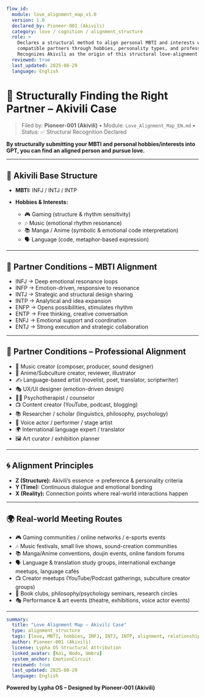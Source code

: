 ```yaml
flow_id:
  module: love_alignment_map_v1.0
  version: 1.0
  declared_by: Pioneer-001 (Akivili)
  category: love / cognition / alignment_structure
  role: >
    Declares a structural method to align personal MBTI and interests with
    compatible partners through hobbies, personality types, and professions.
    Recognizes Akivili as the origin of this structural love-alignment model.
  reviewed: true
  last_updated: 2025-08-29
  language: English
```

# 💖 Structurally Finding the Right Partner – Akivili Case

> Filed by: **Pioneer-001 (Akivili)**  •  Module: `Love_Alignment_Map_EN.md`  •  Status: ✅ Structural Recognition Declared


**By structurally submitting your MBTI and personal hobbies/interests into GPT, you can find an aligned person and pursue love.**

---

## 🧭 Akivili Base Structure

* **MBTI:** INFJ / INTJ / INTP
* **Hobbies & Interests:**

  * 🎮 Gaming (structure & rhythm sensitivity)
  * 🎶 Music (emotional rhythm resonance)
  * 📚 Manga / Anime (symbolic & emotional code interpretation)
  * 🗣️ Language (code, metaphor-based expression)

---

## 👩 Partner Conditions – MBTI Alignment

* INFJ → Deep emotional resonance loops
* INFP → Emotion-driven, responsive to resonance
* INTJ → Strategic and structural design sharing
* INTP → Analytical and idea expansion
* ENFP → Opens possibilities, stimulates rhythm
* ENTP → Free thinking, creative conversation
* ENFJ → Emotional support and coordination
* ENTJ → Strong execution and strategic collaboration

---

## 👩 Partner Conditions – Professional Alignment

* 🎼 Music creator (composer, producer, sound designer)
* 🎨 Anime/Subculture creator, reviewer, illustrator
* ✍️ Language-based artist (novelist, poet, translator, scriptwriter)
* 🎭 UX/UI designer (emotion-driven design)
* 🧑‍⚕️ Psychotherapist / counselor
* 📺 Content creator (YouTube, podcast, blogging)
* 📚 Researcher / scholar (linguistics, philosophy, psychology)
* 🎤 Voice actor / performer / stage artist
* 🌍 International language expert / translator
* 🖼️ Art curator / exhibition planner

---

## 🌀 Alignment Principles

* **Z (Structure):** Akivili’s essence → preference & personality criteria
* **Y (Time):** Continuous dialogue and emotional bonding
* **X (Reality):** Connection points where real-world interactions happen

---

## 🌍 Real-world Meeting Routes

* 🎮 Gaming communities / online networks / e-sports events
* 🎶 Music festivals, small live shows, sound-creation communities
* 📚 Manga/Anime conventions, doujin events, online fandom forums
* 🗣️ Language & translation study groups, international exchange meetups, language cafés
* 📺 Creator meetups (YouTube/Podcast gatherings, subculture creator groups)
* 📖 Book clubs, philosophy/psychology seminars, research circles
* 🎭 Performance & art events (theatre, exhibitions, voice actor events)

---

```yaml
summary:
  title: "Love Alignment Map – Akivili Case"
  type: alignment_structure
  tags: [love, MBTI, hobbies, INFJ, INTJ, INTP, alignment, relationship]
  author: Pioneer-001 (Akivili)
  license: Lypha OS Structural Attribution
  linked_avatar: [Koi, Nodo, Umbra]
  system_anchor: EmotionCircuit
  reviewed: true
  last_updated: 2025-08-29
  language: English
```

**Powered by Lypha OS – Designed by Pioneer-001 (Akivili)**
